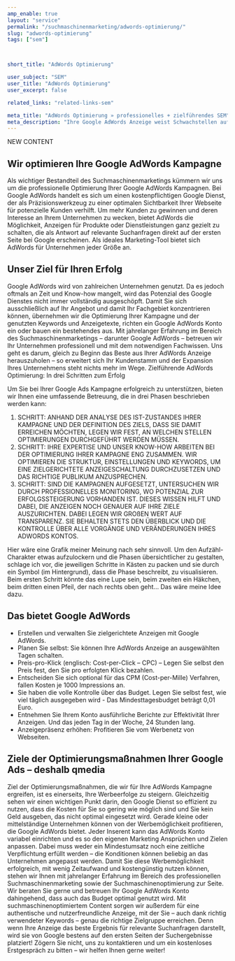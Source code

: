 ```yaml
---
amp_enable: true
layout: "service"
permalink: "/suchmaschinenmarketing/adwords-optimierung/"
slug: "adwords-optimierung"
tags: ["sem"]



short_title: "AdWords Optimierung"

user_subject: "SEM"
user_title: "AdWords Optimierung"
user_excerpt: false

related_links: "related-links-sem"

meta_title: "AdWords Optimierung » professionelles + zielführendes SEM"
meta_description: "Ihre Google AdWords Anzeige weist Schwachstellen auf? Analyse, Zieldefinition und Optimierung ► wir verhelfen Ihrer Anzeige zum Erfolg! Alle Infos hier ✓ Keyword: Google AdWords"
---
```

NEW CONTENT  

## Wir optimieren Ihre Google AdWords Kampagne
Als wichtiger Bestandteil des Suchmaschinenmarketings kümmern wir uns um die professionelle Optimierung Ihrer Google AdWords Kampagnen. Bei Google AdWords handelt es sich um einen kostenpflichtigen Google Dienst, der als Präzisionswerkzeug zu einer optimalen Sichtbarkeit Ihrer Webseite für potenzielle Kunden verhilft. Um mehr Kunden zu gewinnen und deren Interesse an Ihrem Unternehmen zu wecken, bietet AdWords die Möglichkeit, Anzeigen für Produkte oder Dienstleistungen ganz gezielt zu schalten, die als Antwort auf relevante Suchanfragen direkt auf der ersten Seite bei Google erscheinen. Als ideales Marketing-Tool bietet sich AdWords für Unternehmen jeder Größe an. 

## Unser Ziel für Ihren Erfolg 
Google AdWords wird von zahlreichen Unternehmen genutzt. Da es jedoch oftmals an Zeit und Know-how mangelt, wird das Potenzial des Google Dienstes nicht immer vollständig ausgeschöpft. Damit Sie sich ausschließlich auf Ihr Angebot und damit Ihr Fachgebiet konzentrieren können, übernehmen wir die Optimierung Ihrer Kampagne und der genutzten Keywords und Anzeigetexte, richten ein Google AdWords Konto ein oder bauen ein bestehendes aus. Mit jahrelanger Erfahrung im Bereich des Suchmaschinenmarketings – darunter Google AdWords – betreuen wir Ihr Unternehmen professionell und mit dem notwendigen Fachwissen. Uns geht es darum, gleich zu Beginn das Beste aus Ihrer AdWords Anzeige herauszuholen – so erweitert sich Ihr Kundenstamm und der Expansion Ihres Unternehmens steht nichts mehr im Wege. 
Zielführende AdWords Optimierung: In drei Schritten zum Erfolg 

Um Sie bei Ihrer Google Ads Kampagne erfolgreich zu unterstützen, bieten wir Ihnen eine umfassende Betreuung, die in drei Phasen beschrieben werden kann:
1.	SCHRITT: ANHAND DER ANALYSE DES IST-ZUSTANDES IHRER KAMPAGNE UND DER DEFINITION DES ZIELS, DASS SIE DAMIT ERREICHEN MÖCHTEN, LEGEN WIR FEST, AN WELCHEN STELLEN OPTIMIERUNGEN DURCHGEFÜHRT WERDEN MÜSSEN. 
2.	SCHRITT: IHRE EXPERTISE UND UNSER KNOW-HOW ARBEITEN BEI DER OPTIMIERUNG IHRER KAMPAGNE ENG ZUSAMMEN. WIR OPTIMIEREN DIE STRUKTUR, EINSTELLUNGEN UND KEYWORDS, UM EINE ZIELGERICHTETE ANZEIGESCHALTUNG DURCHZUSETZEN UND DAS RICHTIGE PUBLIKUM ANZUSPRECHEN. 
3.	SCHRITT: SIND DIE KAMPAGNEN AUFGESETZT, UNTERSUCHEN WIR DURCH PROFESSIONELLES MONITORING, WO POTENZIAL ZUR ERFOLGSSTEIGERUNG VORHANDEN IST. DIESES WISSEN HILFT UND DABEI, DIE ANZEIGEN NOCH GENAUER AUF IHRE ZIELE AUSZURICHTEN. DABEI LEGEN WIR GROßEN WERT AUF TRANSPARENZ. SIE BEHALTEN STETS DEN ÜBERBLICK UND DIE KONTROLLE ÜBER ALLE VORGÄNGE UND VERÄNDERUNGEN IHRES ADWORDS KONTOS. 

Hier wäre eine Grafik meiner Meinung nach sehr sinnvoll. Um den Aufzähl-Charakter etwas aufzulockern und die Phasen übersichtlicher zu gestalten, schlage ich vor, die jeweiligen Schritte in Kästen zu packen und sie durch ein Symbol (im Hintergrund), dass die Phase beschreibt, zu visualisieren. Beim ersten Schritt könnte das eine Lupe sein, beim zweiten ein Häkchen, beim dritten einen Pfeil, der nach rechts oben geht… Das wäre meine Idee dazu.

## Das bietet Google AdWords
 * Erstellen und verwalten Sie zielgerichtete Anzeigen mit Google AdWords. 
 * Planen Sie selbst: Sie können Ihre AdWords Anzeige an ausgewählten Tagen schalten. 
 * Preis-pro-Klick (englisch: Cost-per-Click – CPC) – Legen Sie selbst den Preis fest, den Sie pro erfolgten Klick bezahlen. 
 * Entscheiden Sie sich optional für das CPM (Cost-per-Mille) Verfahren, fallen Kosten je 1000 Impressions an.
 * Sie haben die volle Kontrolle über das Budget. Legen Sie selbst fest, wie viel täglich ausgegeben wird - Das Mindesttagesbudget beträgt 0,01 Euro.
 * Entnehmen Sie Ihrem Konto ausführliche Berichte zur Effektivität Ihrer Anzeigen. Und das jeden Tag in der Woche, 24 Stunden lang. 
 * Anzeigepräsenz erhöhen: Profitieren Sie vom Werbenetz von Webseiten. 

## Ziele der Optimierungsmaßnahmen Ihrer Google Ads – deshalb qmedia
Ziel der Optimierungsmaßnahmen, die wir für Ihre AdWords Kampagne ergreifen, ist es einerseits, Ihre Werbeerfolge zu steigern. Gleichzeitig sehen wir einen wichtigen Punkt darin, den Google Dienst so effizient zu nutzen, dass die Kosten für Sie so gering wie möglich sind und Sie kein Geld ausgeben, das nicht optimal eingesetzt wird. 
Gerade kleine oder mittelständige Unternehmen können von der Werbemöglichkeit profitieren, die Google AdWords bietet. Jeder Inserent kann das AdWords Konto variabel einrichten und es so den eigenen Marketing Ansprüchen und Zielen anpassen. Dabei muss weder ein Mindestumsatz noch eine zeitliche Verpflichtung erfüllt werden – die Konditionen können beliebig an das Unternehmen angepasst werden. 
Damit Sie diese Werbemöglichkeit erfolgreich, mit wenig Zeitaufwand und kostengünstig nutzen können, stehen wir Ihnen mit jahrelanger Erfahrung im Bereich des professionellen Suchmaschinenmarketing sowie der Suchmaschinenoptimierung zur Seite. Wir beraten Sie gerne und betreuen Ihr Google AdWords Konto dahingehend, dass auch das Budget optimal genutzt wird. Mit suchmaschinenoptimiertem Content sorgen wir außerdem für eine authentische und nutzerfreundliche Anzeige, mit der Sie – auch dank richtig verwendeter Keywords – genau die richtige Zielgruppe erreichen. Denn wenn Ihre Anzeige das beste Ergebnis für relevante Suchanfragen darstellt, wird sie von Google bestens auf den ersten Seiten der Suchergebnisse platziert! 
Zögern Sie nicht, uns zu kontaktieren und um ein kostenloses Erstgespräch zu bitten – wir helfen Ihnen gerne weiter! 

